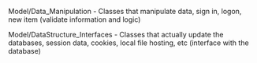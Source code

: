 

Model/Data_Manipulation - Classes that manipulate data, sign in, logon, new item (validate information and logic)



Model/DataStructure_Interfaces - Classes that actually update the databases, session data, cookies, local file hosting, etc (interface with the database)



